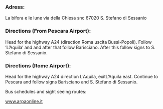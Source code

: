 ### Adress:

La bifora e le lune via della Chiesa snc
67020 S. Stefano di Sessanio

### Directions (From Pescara Airport):

Head for the highway A24 (direction Roma
uscita Bussi-Popoli). Follow ‘L’Aquila’ and and after that follow Barisciano. After this follow signs to S. Stefano di Sessanio.

### Directions (Rome Airport):

Head for the highway A24 direction L’Aquila, exitL’Aquila east. Continue to Pescara and follow signs Barisciano and S. Stefano di Sessanio.

Bus schedules and sight seeing routes:

www.arpaonline.it